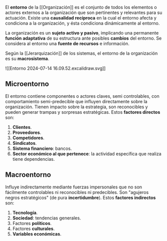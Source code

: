 El **entorno** de la [[Organización]] es el conjunto de todos los elementos o actores externos a la organización que son pertinentes y relevantes para su actuación. Existe una **causalidad recíproca** en la cual el entorno afecta y condiciona a la organización, y ésta condiciona dinámicamente al entorno. 

La organización es un **sujeto activo y pasivo**, implicando una permanente **función adaptativa** de su estructura ante posibles **cambios** del entorno. Se considera al entorno una **fuente de recursos** e información.

Según la [[Jerarquización]] de los sistemas, el entorno de la organización es su **macrosistema**.

![[Entorno 2024-07-14 16.09.52.excalidraw.svg]]

## Microentorno

El entorno contiene componentes o actores claves, semi controlables, con comportamiento semi-predecible que influyen directamente sobre la organización. Tienen impacto sobre la estrategia, son reconocibles y pueden generar trampas y sorpresas estratégicas. Estos **factores directos** son:

1. **Clientes**.
2. **Proveedores**.
3. **Competidores**.
4. **Sindicatos**.
5. **Sistema financiero**: bancos.
6. **Sector económico al que pertenece**: la actividad específica que realiza tiene dependencias.

## Macroentorno

Influye indirectamente mediante fuerzas impersonales que no son fácilmente controlables ni reconocibles ni predecibles. Son "agujeros negros estratégicos" (de pura **incertidumbre**). Estos **factores indirectos** son:

1. **Tecnología**.
2. **Sociedad**: tendencias generales.
3. Factores **políticos**.
4. Factores **culturales**.
5. **Variables económicas**.
